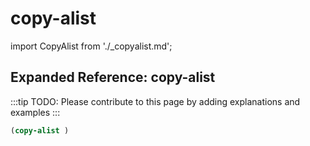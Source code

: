 # copy-alist

import CopyAlist from './_copyalist.md';

<CopyAlist />

## Expanded Reference: copy-alist

:::tip
TODO: Please contribute to this page by adding explanations and examples
:::

```lisp
(copy-alist )
```
